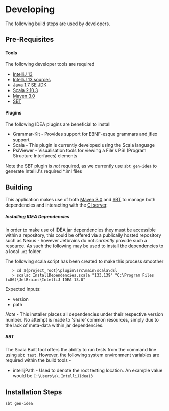 Developing
===========

The following build steps are used by developers.


Pre-Requisites
---------------

#### Tools
The following developer tools are required

- [IntelliJ 13](http://www.jetbrains.com/idea/) 
- [IntelliJ 13 sources](https://github.com/JetBrains/intellij-community)
- [Java 1.7 SE JDK](http://www.oracle.com/technetwork/java/javase/index.html)
- [Scala 2.10.3](http://www.scala-lang.org/download/)
- [Maven 3.0](http://maven.apache.org/) 
- [SBT](http://www.scala-sbt.org/)
	

#### Plugins
The following IDEA plugins are beneficial to install 

- Grammar-Kit - Provides support for EBNF-esque grammars and jflex support
- Scala - This plugin is currently developed using the Scala language
- PsiViewer - Visualisation tools for viewing a File's PSI (Program Structure Interfaces) elements

Note the SBT plugin is *not* required, as we currently use `sbt gen-idea` to generate IntelliJ's required *.iml files

Building
------------------

This application makes use of both [Maven 3.0](http://maven.apache.org/)  and [SBT](http://www.scala-sbt.org/) to manage both dependencies and interacting with the [CI server](http://en.wikipedia.org/wiki/Continuous_integration).

##### Installing IDEA Dependencies

In order to make use of IDEA jar dependencies they must be accessible within a repository, this could be offered via a publically hosted repository such as Nexus - however Jetbrains do not *currently* provide such a resource. As such the following may be used to install the dependencies to a local `.m2` folder.

The following scala script has been created to make this process smoother 

	   > cd ${project_root}\plugin\src\main\scala\dsl
       > scalac InstallDependencies.scala "133.139" "C:\Program Files (x86)\JetBrains\IntelliJ IDEA 13.0"
	
Expected Inputs:

- version
- path

*Note* - This installer places all dependencies under their respective version number.
No attempt is made to 'share' common resources, simply due to the lack of meta-data within jar dependencies.


##### SBT

The Scala Built tool offers the ability to run tests from the command line using `sbt test`. However, the following system environment variables are required within the build tools -

- intellijPath - Used to denote the root testing location. An example value would be `C:\Users\a\.IntelliJIdea13` 


Installation Steps 
------------------
	


	sbt gen-idea



